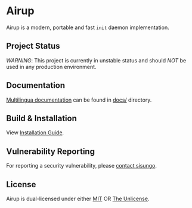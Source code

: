 # Airup
Airup is a modern, portable and fast `init` daemon implementation.

## Project Status
*WARNING*: This project is currently in unstable status and should *NOT* be used in any production environment.

## Documentation
[Multilingua documentation](docs/README.md) can be found in [docs/](docs/) directory.

## Build & Installation
View [Installation Guide](INSTALL.md).

## Vulnerability Reporting
For reporting a security vulnerability, please [contact sisungo](mailto:sisungo@icloud.com).

## License
Airup is dual-licensed under either [MIT](LICENSE_MIT) OR [The Unlicense](UNLICENSE).